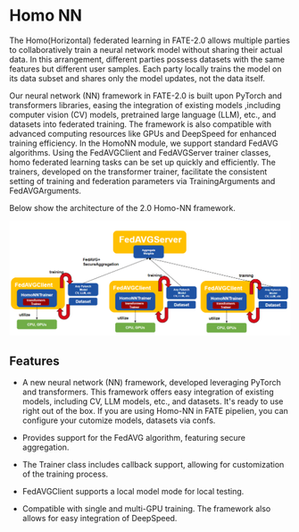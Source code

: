 # Homo NN

The Homo(Horizontal) federated learning in FATE-2.0 allows multiple parties to collaboratively train a neural network model without sharing their actual data. In this arrangement, different parties possess datasets with the same features but different user samples. Each party locally trains the model on its data subset and shares only the model updates, not the data itself.

Our neural network (NN) framework in FATE-2.0 is built upon PyTorch and transformers libraries, easing the integration of existing models ,including computer vision (CV) models, pretrained large language (LLM), etc., and datasets into federated training. The framework is also compatible with advanced computing resources like GPUs and DeepSpeed for enhanced training efficiency. In the HomoNN module, we support standard FedAVG algorithms. Using the FedAVGClient and FedAVGServer trainer classes, homo federated learning tasks can be set up quickly and efficiently. The trainers, developed on the transformer trainer, facilitate the consistent setting of training and federation parameters via TrainingArguments and FedAVGArguments.

Below show the architecture of the 2.0 Homo-NN framework.

![Figure 1 (SSHE)](../../images/homo_nn.png)

## Features

-  A new neural network (NN) framework, developed leveraging PyTorch and transformers. This framework offers easy integration of existing models, including CV, LLM models, etc., and datasets. It's ready to use right out of the box. If you are using Homo-NN in FATE pipelien, you can configure your cutomize models, datasets via confs.

- Provides support for the FedAVG algorithm, featuring secure aggregation.

- The Trainer class includes callback support, allowing for customization of the training process.

- FedAVGClient supports a local model mode for local testing.

- Compatible with single and multi-GPU training. The framework also allows for easy integration of DeepSpeed.
